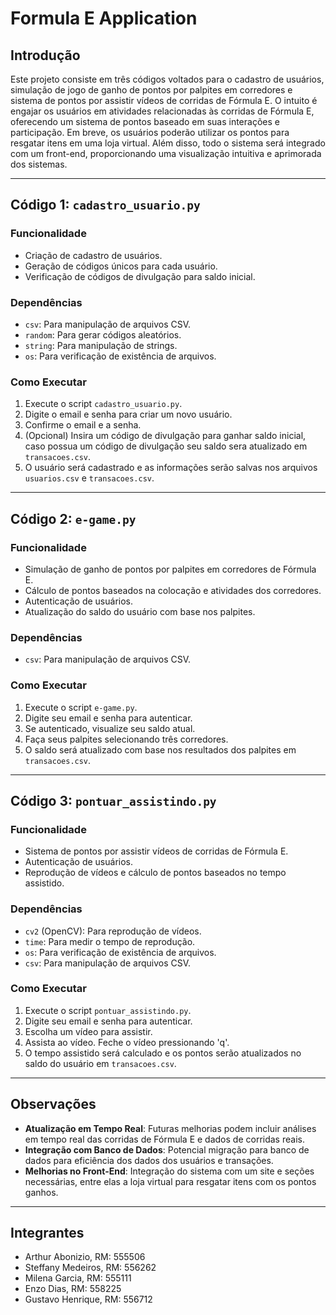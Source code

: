 # Formula E Application

## Introdução

Este projeto consiste em três códigos voltados para o cadastro de usuários, simulação de jogo de ganho de pontos por palpites em corredores e sistema de pontos por assistir vídeos de corridas de Fórmula E. O intuito é engajar os usuários em atividades relacionadas às corridas de Fórmula E, oferecendo um sistema de pontos baseado em suas interações e participação. Em breve, os usuários poderão utilizar os pontos para resgatar itens em uma loja virtual. Além disso, todo o sistema será integrado com um front-end, proporcionando uma visualização intuitiva e aprimorada dos sistemas.

---

## Código 1: `cadastro_usuario.py`

### Funcionalidade
- Criação de cadastro de usuários.
- Geração de códigos únicos para cada usuário.
- Verificação de códigos de divulgação para saldo inicial.

### Dependências
- `csv`: Para manipulação de arquivos CSV.
- `random`: Para gerar códigos aleatórios.
- `string`: Para manipulação de strings.
- `os`: Para verificação de existência de arquivos.

### Como Executar
1. Execute o script `cadastro_usuario.py`.
2. Digite o email e senha para criar um novo usuário.
3. Confirme o email e a senha.
4. (Opcional) Insira um código de divulgação para ganhar saldo inicial, caso possua um código de divulgação seu saldo sera atualizado em `transacoes.csv`.
5. O usuário será cadastrado e as informações serão salvas nos arquivos `usuarios.csv` e `transacoes.csv`.

---

## Código 2: `e-game.py`

### Funcionalidade
- Simulação de ganho de pontos por palpites em corredores de Fórmula E.
- Cálculo de pontos baseados na colocação e atividades dos corredores.
- Autenticação de usuários.
- Atualização do saldo do usuário com base nos palpites.

### Dependências
- `csv`: Para manipulação de arquivos CSV.

### Como Executar
1. Execute o script `e-game.py`.
2. Digite seu email e senha para autenticar.
3. Se autenticado, visualize seu saldo atual.
4. Faça seus palpites selecionando três corredores.
5. O saldo será atualizado com base nos resultados dos palpites em `transacoes.csv`.

---

## Código 3: `pontuar_assistindo.py`

### Funcionalidade
- Sistema de pontos por assistir vídeos de corridas de Fórmula E.
- Autenticação de usuários.
- Reprodução de vídeos e cálculo de pontos baseados no tempo assistido.

### Dependências
- `cv2` (OpenCV): Para reprodução de vídeos.
- `time`: Para medir o tempo de reprodução.
- `os`: Para verificação de existência de arquivos.
- `csv`: Para manipulação de arquivos CSV.

### Como Executar
1. Execute o script `pontuar_assistindo.py`.
2. Digite seu email e senha para autenticar.
3. Escolha um vídeo para assistir.
4. Assista ao vídeo. Feche o vídeo pressionando 'q'.
5. O tempo assistido será calculado e os pontos serão atualizados no saldo do usuário em `transacoes.csv`.

---

## Observações
- **Atualização em Tempo Real**: Futuras melhorias podem incluir análises em tempo real das corridas de Fórmula E e dados de corridas reais.
- **Integração com Banco de Dados**: Potencial migração para banco de dados para eficiência dos dados dos usuários e transações.
- **Melhorias no Front-End**: Integração do sistema com um site e seções necessárias, entre elas a loja virtual para resgatar itens com os pontos ganhos.

---

## Integrantes
- Arthur Abonizio, RM: 555506
- Steffany Medeiros, RM: 556262
- Milena Garcia, RM: 555111
- Enzo Dias, RM: 558225
- Gustavo Henrique, RM: 556712

